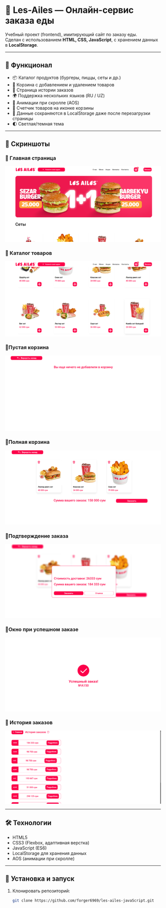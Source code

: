 # 🍔 Les-Ailes — Онлайн-сервис заказа еды

Учебный проект (frontend), имитирующий сайт по заказу еды.  
Сделан с использованием **HTML, CSS, JavaScript**, с хранением данных в **LocalStorage**.

---

## 🚀 Функционал

- 📦 Каталог продуктов (бургеры, пиццы, сеты и др.)
- 🛒 Корзина с добавлением и удалением товаров
- 📑 Страница истории заказов
- 🌍 Поддержка нескольких языков (RU / UZ)
- 🎨 Анимации при скролле (AOS)
- 🔔 Счетчик товаров на иконке корзины
- 💾 Данные сохраняются в LocalStorage даже после перезагрузки страницы
- 🌓 Светлая/темная тема

---

## 📸 Скриншоты

### 🔹 Главная страница
![Главная страница](./screens/Снимок%20экрана%202025-09-22%20145348.png)

### 🔹 Каталог товаров
![Каталог](./screens/Снимок%20экрана%202025-09-22%20145405.png)

### 🔹Пустая корзина
![Пустая корзина](./screens/Снимок%20экрана%202025-09-22%20145419.png) 
### 🔹Полная корзина
![Полная корзина](./screens/Снимок%20экрана%202025-09-22%20145438.png)
### 🔹Подтверждение заказа
![Подтверждение заказа](./screens/Снимок%20экрана%202025-09-22%20145450.png)
### 🔹Окно при успешном заказе
![Окно при успешном заказе](./screens/Снимок%20экрана%202025-09-22%20145503.png)

### 🔹 История заказов
![Заказы](./screens/Снимок%20экрана%202025-09-22%20145513.png)

---

## 🛠️ Технологии

- HTML5 
- CSS3 (Flexbox, адаптивная верстка)  
- JavaScript (ES6)  
- LocalStorage для хранения данных  
- AOS (анимации при скролле)  

---

## 📂 Установка и запуск

1. Клонировать репозиторий:
   ```bash
   git clone https://github.com/forger6969/les-ailes-javaScript.git

